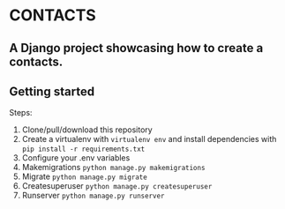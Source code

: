 # CONTACTS

## A Django project showcasing how to create a contacts.


## Getting started

Steps:

1. Clone/pull/download this repository
2. Create a virtualenv with `virtualenv env` and install dependencies with `pip install -r requirements.txt`
3. Configure your .env variables
4. Makemigrations `python manage.py makemigrations`
5. Migrate `python manage.py migrate`
6. Createsuperuser `python manage.py createsuperuser`
7. Runserver  `python manage.py runserver`

